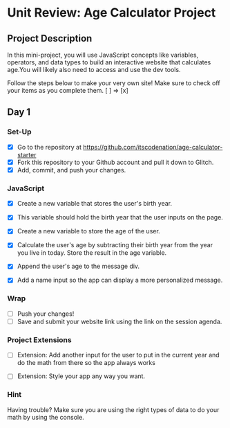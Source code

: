 # Unit Review: Age Calculator Project

## Project Description
In this mini-project, you will use  JavaScript concepts like variables, operators, and data types to build an interactive website that calculates age.You will likely also need to access and use the dev tools.

Follow the steps below to make your very own site! 
Make sure to check off your items as you complete them. [ ] => [x]

## Day 1

### Set-Up
- [x] Go to the repository at https://github.com/itscodenation/age-calculator-starter
- [x] Fork this repository to your Github account and pull it down to Glitch.
- [x] Add, commit, and push your changes.

### JavaScript
- [x] Create a new variable that stores the user's birth year.
- [x] This variable should hold the birth year that the user inputs on the page.
- [x] Create a new variable to store the age of the user. 
- [x] Calculate the user's age by subtracting their birth year from the year you live in today. Store the result in the age variable.
- [x] Append the user's age to the message div.
- [x] Add a name input so the app can display a more personalized message.


### Wrap
- [ ] Push your changes!
- [ ] Save and submit your website link using the link on the session agenda.

### Project Extensions
- [ ] Extension: Add another input for the user to put in the current year and do the math from there so the app always works
- [ ] Extension: Style your app any way you want.


### Hint
Having trouble? Make sure you are using the right types of data to do your math by using the console.
